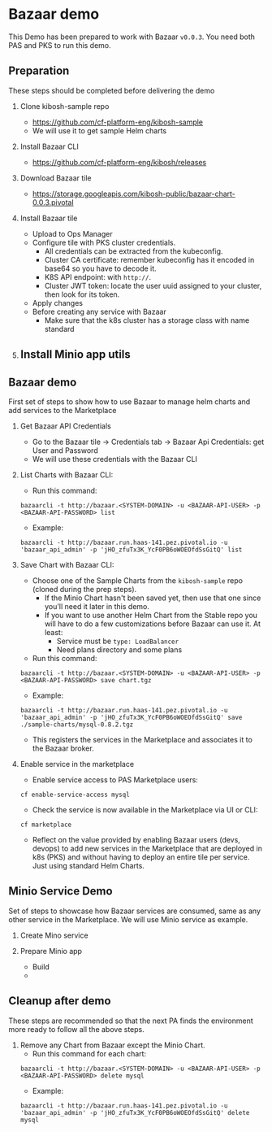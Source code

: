 # Bazaar demo
This Demo has been prepared to work with Bazaar `v0.0.3`.
You need both PAS and PKS to run this demo.

## Preparation
These steps should be completed before delivering the demo

1. Clone kibosh-sample repo
    - https://github.com/cf-platform-eng/kibosh-sample
    - We will use it to get sample Helm charts

1. Install Bazaar CLI
    - https://github.com/cf-platform-eng/kibosh/releases

1. Download Bazaar tile
    - https://storage.googleapis.com/kibosh-public/bazaar-chart-0.0.3.pivotal

1. Install Bazaar tile
    - Upload to Ops Manager
    - Configure tile with PKS cluster credentials.
      - All credentials can be extracted from the kubeconfig.
      - Cluster CA certificate: remember kubeconfig has it encoded in base64 so you have to decode it.
      - K8S API endpoint: with `http://`.
      - Cluster JWT token: locate the user uuid assigned to your cluster, then look for its token.
    - Apply changes
    - Before creating any service with Bazaar
      - Make sure that the k8s cluster has a storage class with name standard

1. Install Minio app utils
    - 

## Bazaar demo
First set of steps to show how to use Bazaar to manage helm charts and add services to the Marketplace

1. Get Bazaar API Credentials
    - Go to the Bazaar tile -> Credentials tab -> Bazaar Api Credentials: get User and Password
    - We will use these credentials with the Bazaar CLI

1. List Charts with Bazaar CLI:
    - Run this command:
    ```
    bazaarcli -t http://bazaar.<SYSTEM-DOMAIN> -u <BAZAAR-API-USER> -p <BAZAAR-API-PASSWORD> list
    ```

    - Example:
    ```
    bazaarcli -t http://bazaar.run.haas-141.pez.pivotal.io -u 'bazaar_api_admin' -p 'jHO_zfuTx3K_YcF0PB6oWOEOfdSsGitQ' list
    ```

1. Save Chart with Bazaar CLI:
    - Choose one of the Sample Charts from the `kibosh-sample` repo (cloned during the prep steps).
      - If the Minio Chart hasn't been saved yet, then use that one since you'll need it later in this demo.
      - If you want to use another Helm Chart from the Stable repo you will have to do a few customizations before Bazaar can use it. At least:
        - Service must be `type: LoadBalancer`
        - Need plans directory and some plans
    - Run this command:
    ```
    bazaarcli -t http://bazaar.<SYSTEM-DOMAIN> -u <BAZAAR-API-USER> -p <BAZAAR-API-PASSWORD> save chart.tgz
    ```
    - Example:
    ```
    bazaarcli -t http://bazaar.run.haas-141.pez.pivotal.io -u 'bazaar_api_admin' -p 'jHO_zfuTx3K_YcF0PB6oWOEOfdSsGitQ' save ./sample-charts/mysql-0.8.2.tgz
    ```
    - This registers the services in the Marketplace and associates it to the Bazaar broker.

1. Enable service in the marketplace
    - Enable service access to PAS Marketplace users:
    ```
    cf enable-service-access mysql
    ```
    - Check the service is now available in the Marketplace via UI or CLI:
    ```
    cf marketplace
    ```
    - Reflect on the value provided by enabling Bazaar users (devs, devops) to add new services in the Marketplace that are deployed in k8s (PKS) and without having to deploy an entire tile per service. Just using standard Helm Charts.

## Minio Service Demo
Set of steps to showcase how Bazaar services are consumed, same as any other service in the Marketplace. We will use Minio service as example.

1. Create Mino service

1. Prepare Minio app
    - Build
    -

## Cleanup after demo
These steps are recommended so that the next PA finds the environment more ready to follow all the above steps.

1. Remove any Chart from Bazaar except the Minio Chart.
    - Run this command for each chart:
    ```
    bazaarcli -t http://bazaar.<SYSTEM-DOMAIN> -u <BAZAAR-API-USER> -p <BAZAAR-API-PASSWORD> delete mysql
    ```
    - Example:
    ```
    bazaarcli -t http://bazaar.run.haas-141.pez.pivotal.io -u 'bazaar_api_admin' -p 'jHO_zfuTx3K_YcF0PB6oWOEOfdSsGitQ' delete mysql
    ```
